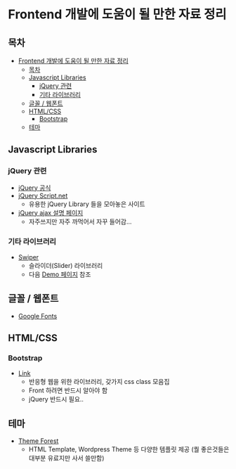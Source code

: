 # Frontend 개발에 도움이 될 만한 자료 정리

## 목차

- [Frontend 개발에 도움이 될 만한 자료 정리](#frontend-%ea%b0%9c%eb%b0%9c%ec%97%90-%eb%8f%84%ec%9b%80%ec%9d%b4-%eb%90%a0-%eb%a7%8c%ed%95%9c-%ec%9e%90%eb%a3%8c-%ec%a0%95%eb%a6%ac)
  - [목차](#%eb%aa%a9%ec%b0%a8)
  - [Javascript Libraries](#javascript-libraries)
    - [jQuery 관련](#jquery-%ea%b4%80%eb%a0%a8)
    - [기타 라이브러리](#%ea%b8%b0%ed%83%80-%eb%9d%bc%ec%9d%b4%eb%b8%8c%eb%9f%ac%eb%a6%ac)
  - [글꼴 / 웹폰트](#%ea%b8%80%ea%bc%b4--%ec%9b%b9%ed%8f%b0%ed%8a%b8)
  - [HTML/CSS](#htmlcss)
    - [Bootstrap](#bootstrap)
  - [테마](#%ed%85%8c%eb%a7%88)

## Javascript Libraries

### jQuery 관련

- [jQuery 공식](https://jquery.com/)
- [jQuery Script.net](https://www.jqueryscript.net/)
  - 유용한 jQuery Library 들을 모아놓은 사이트
- [jQuery ajax 설명 페이지](https://api.jquery.com/jquery.ajax/)
  - 자주쓰지만 자주 까먹어서 자꾸 들어감...

### 기타 라이브러리

- [Swiper](https://swiperjs.com/)
  - 슬라이더(Slider) 라이브러리
  - 다음 [Demo 페이지](https://swiperjs.com/demos/) 참조

## 글꼴 / 웹폰트

- [Google Fonts](https://fonts.google.com/)

## HTML/CSS

### Bootstrap

- [Link](https://getbootstrap.com)
  - 반응형 웹을 위한 라이브러리, 갖가지 css class 모음집
  - Front 하려면 반드시 알아야 함
  - jQuery 반드시 필요..

## 테마

- [Theme Forest](https://themeforest.net/category/site-templates)
  - HTML Template, Wordpress Theme 등 다양한 템플릿 제공 (퀄 좋은것들은 대부분 유료지만 사서 쓸만함)
